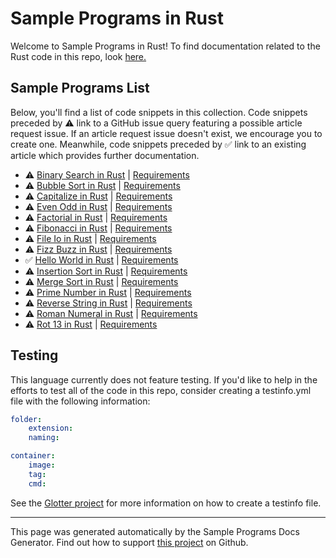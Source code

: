 # Sample Programs in Rust

Welcome to Sample Programs in Rust! To find documentation related to the Rust code in this repo, look [here.](https://sample-programs.therenegadecoder.com/languages/rust)

## Sample Programs List

Below, you'll find a list of code snippets in this collection. Code snippets preceded by :warning: link to a GitHub issue query featuring a possible article request issue. If an article request issue doesn't exist, we encourage you to create one. Meanwhile, code snippets preceded by :white_check_mark: link to an existing article which provides further documentation.

- :warning: [Binary Search in Rust](https://github.com//TheRenegadeCoder/sample-programs-website/issues?utf8=%E2%9C%93&q=is%3Aissue+is%3Aopen+binary+search+rust) | [Requirements](https://sample-programs.therenegadecoder.com/projects/binary-search)
- :warning: [Bubble Sort in Rust](https://github.com//TheRenegadeCoder/sample-programs-website/issues?utf8=%E2%9C%93&q=is%3Aissue+is%3Aopen+bubble+sort+rust) | [Requirements](https://sample-programs.therenegadecoder.com/projects/bubble-sort)
- :warning: [Capitalize in Rust](https://github.com//TheRenegadeCoder/sample-programs-website/issues?utf8=%E2%9C%93&q=is%3Aissue+is%3Aopen+capitalize+rust) | [Requirements](https://sample-programs.therenegadecoder.com/projects/capitalize)
- :warning: [Even Odd in Rust](https://github.com//TheRenegadeCoder/sample-programs-website/issues?utf8=%E2%9C%93&q=is%3Aissue+is%3Aopen+even+odd+rust) | [Requirements](https://sample-programs.therenegadecoder.com/projects/even-odd)
- :warning: [Factorial in Rust](https://github.com//TheRenegadeCoder/sample-programs-website/issues?utf8=%E2%9C%93&q=is%3Aissue+is%3Aopen+factorial+rust) | [Requirements](https://sample-programs.therenegadecoder.com/projects/factorial)
- :warning: [Fibonacci in Rust](https://github.com//TheRenegadeCoder/sample-programs-website/issues?utf8=%E2%9C%93&q=is%3Aissue+is%3Aopen+fibonacci+rust) | [Requirements](https://sample-programs.therenegadecoder.com/projects/fibonacci)
- :warning: [File Io in Rust](https://github.com//TheRenegadeCoder/sample-programs-website/issues?utf8=%E2%9C%93&q=is%3Aissue+is%3Aopen+file+io+rust) | [Requirements](https://sample-programs.therenegadecoder.com/projects/file-io)
- :warning: [Fizz Buzz in Rust](https://github.com//TheRenegadeCoder/sample-programs-website/issues?utf8=%E2%9C%93&q=is%3Aissue+is%3Aopen+fizz+buzz+rust) | [Requirements](https://sample-programs.therenegadecoder.com/projects/fizz-buzz)
- :white_check_mark: [Hello World in Rust](https://sample-programs.therenegadecoder.com/projects/hello-world/rust) | [Requirements](https://sample-programs.therenegadecoder.com/projects/hello-world)
- :warning: [Insertion Sort in Rust](https://github.com//TheRenegadeCoder/sample-programs-website/issues?utf8=%E2%9C%93&q=is%3Aissue+is%3Aopen+insertion+sort+rust) | [Requirements](https://sample-programs.therenegadecoder.com/projects/insertion-sort)
- :warning: [Merge Sort in Rust](https://github.com//TheRenegadeCoder/sample-programs-website/issues?utf8=%E2%9C%93&q=is%3Aissue+is%3Aopen+merge+sort+rust) | [Requirements](https://sample-programs.therenegadecoder.com/projects/merge-sort)
- :warning: [Prime Number in Rust](https://github.com//TheRenegadeCoder/sample-programs-website/issues?utf8=%E2%9C%93&q=is%3Aissue+is%3Aopen+prime+number+rust) | [Requirements](https://sample-programs.therenegadecoder.com/projects/prime-number)
- :warning: [Reverse String in Rust](https://github.com//TheRenegadeCoder/sample-programs-website/issues?utf8=%E2%9C%93&q=is%3Aissue+is%3Aopen+reverse+string+rust) | [Requirements](https://sample-programs.therenegadecoder.com/projects/reverse-string)
- :warning: [Roman Numeral in Rust](https://github.com//TheRenegadeCoder/sample-programs-website/issues?utf8=%E2%9C%93&q=is%3Aissue+is%3Aopen+roman+numeral+rust) | [Requirements](https://sample-programs.therenegadecoder.com/projects/roman-numeral)
- :warning: [Rot 13 in Rust](https://github.com//TheRenegadeCoder/sample-programs-website/issues?utf8=%E2%9C%93&q=is%3Aissue+is%3Aopen+rot+13+rust) | [Requirements](https://sample-programs.therenegadecoder.com/projects/rot-13)

## Testing

This language currently does not feature testing. If you'd like to help in the efforts to test all of the code in this repo, consider creating a testinfo.yml file with the following information:

```yml
folder:
	extension:
	naming:

container:
	image:
	tag:
	cmd:
```

See the [Glotter project](https://github.com/auroq/glotter) for more information on how to create a testinfo file.

---

This page was generated automatically by the Sample Programs Docs Generator. Find out how to support [this project](https://github.com/TheRenegadeCoder/sample-programs-docs-generator) on Github.